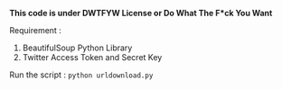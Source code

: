 <b>This code is under DWTFYW License or Do What The F*ck You Want</b>

Requirement :
<ol>
	<li>BeautifulSoup Python Library</li>
	<li>Twitter Access Token and Secret Key</li>
</ol>

Run the script : <code>python urldownload.py</code>